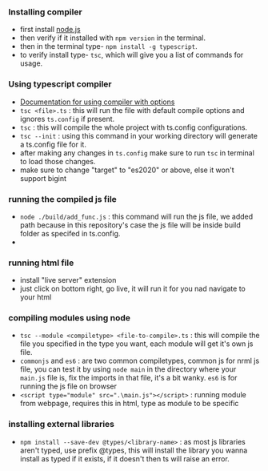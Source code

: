 
### Installing compiler
- first install [node.js](https://nodejs.org/en/download) 
- then verify if it installed with `npm version` in the terminal.
- then in the terminal type- `npm install -g typescript`.
- to verify install type- `tsc`, which will give you a list of commands for usage.

### Using typescript compiler
- [Documentation for using compiler with options](https://www.typescriptlang.org/docs/handbook/compiler-options.html)
- `tsc <file>.ts` : this will run the file with default compile options and ignores `ts.config` if present.
- `tsc` : this will compile the whole project with ts.config configurations.
- `tsc --init` : using this command in your working directory will generate a ts.config file for it.
- after making any changes in `ts.config` make sure to run `tsc` in terminal to load those changes.
- make sure to change "target" to "es2020" or above, else it won't support bigint

### running the compiled js file
- `node ./build/add_func.js` : this command will run the js file, we added path because in this repository's case the js file will be inside build folder as specifed in ts.config.
- 

### running html file
- install "live server" extension
- just click on bottom right, go live, it will run it for you nad navigate to your html

### compiling modules using node
- `tsc --module <compiletype> <file-to-compile>.ts` : this will compile the file you specified in the type you want, each module will get it's own js file.
- `commonjs` and `es6` : are two common compiletypes, common js for nrml js file, you can test it by using `node main` in the directory where your `main.js` file is, fix the imports in that file, it's a bit wanky. `es6` is for running the js file on browser
- `<script type="module" src=".\main.js"></script>` : running module from webpage, requires this in html, type as module to be specific

### installing external libraries
- `npm install --save-dev @types/<library-name>` : as most js libraries aren't typed, use prefix @types, this will install the library you wanna install as typed if it exists, if it doesn't then ts will raise an error.